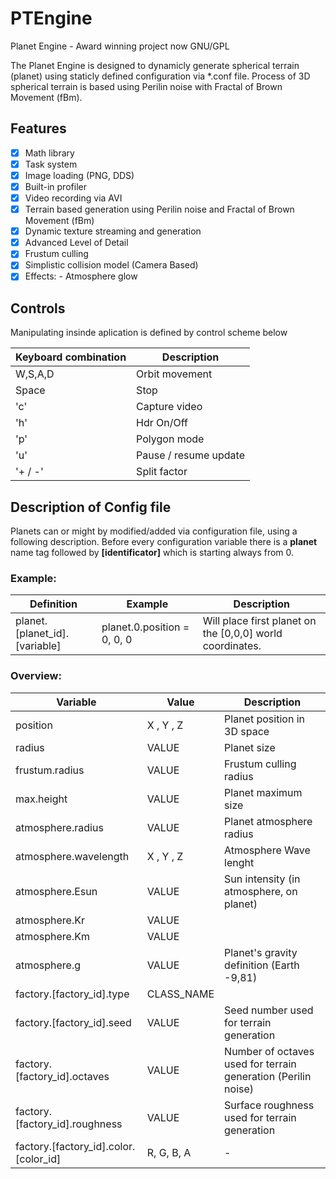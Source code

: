 # PTEngine
Planet Engine - Award winning project now GNU/GPL

The Planet Engine is designed to dynamicly generate spherical terrain (planet) using staticly defined configuration via *.conf file.
Process of 3D spherical terrain is based using Perilin noise with Fractal of Brown Movement (fBm).

## Features

- [x] Math library
- [x] Task system
- [x] Image loading (PNG, DDS)
- [x] Built-in profiler
- [x] Video recording via AVI
- [x] Terrain based generation using Perilin noise and Fractal of Brown Movement (fBm)
- [x] Dynamic texture streaming and generation
- [x] Advanced Level of Detail
- [x] Frustum culling
- [x] Simplistic collision model (Camera Based)
- [x] Effects: - Atmosphere glow

## Controls

Manipulating insinde aplication is defined by control scheme below

Keyboard combination | Description
---------------------|-------------
W,S,A,D | Orbit movement
Space | Stop
'c' | Capture video
'h' | Hdr On/Off
'p' | Polygon mode
'u' | Pause / resume update
'+ / -' | Split factor

## Description of Config file

Planets can or might by modified/added via configuration file, using a following description. Before every configuration variable there is a <b>planet</b> name tag followed by <b>[identificator]</b> which is starting always from 0.

### Example:

Definition | Example | Description
---------- | ------- | ----------
planet.[planet_id].[variable] | planet.0.position = 0, 0, 0 | Will place first planet on the [0,0,0] world coordinates.

### Overview:

Variable | Value | Description
---------|-------|-------------
position | X , Y , Z | Planet position in 3D space
radius | VALUE | Planet size
frustum.radius | VALUE | Frustum culling radius
max.height | VALUE | Planet maximum size 
atmosphere.radius | VALUE | Planet atmosphere radius
atmosphere.wavelength | X , Y , Z | Atmosphere Wave lenght
atmosphere.Esun | VALUE | Sun intensity (in atmosphere, on planet)
atmosphere.Kr | VALUE |
atmosphere.Km | VALUE |
atmosphere.g | VALUE | Planet's gravity definition (Earth -9,81)
factory.[factory_id].type | CLASS_NAME |  
factory.[factory_id].seed | VALUE | Seed number used for terrain generation
factory.[factory_id].octaves | VALUE | Number of octaves used for terrain generation (Perilin noise)
factory.[factory_id].roughness |VALUE | Surface roughness used for terrain generation
factory.[factory_id].color.[color_id] | R, G, B, A | - 
